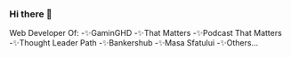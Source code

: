 ### Hi there 👋

Web Developer Of:
 -✨GaminGHD
 -✨That Matters
 -✨Podcast That Matters
 -✨Thought Leader Path
 -✨Bankershub
 -✨Masa Sfatului 
 -✨Others...
<!--
**free999enigma/free999enigma** is a ✨ _special_ ✨ repository because its `README.md` (this file) appears on your GitHub profile.

Here are some ideas to get you started:

- 🔭 I’m currently working on ...
- 🌱 I’m currently learning ...
- 👯 I’m looking to collaborate on ...
- 🤔 I’m looking for help with ...
- 💬 Ask me about ...
- 📫 How to reach me: ...
- 😄 Pronouns: ...
- ⚡ Fun fact: ...
-->
